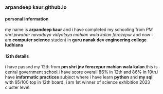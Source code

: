 ### arpandeep kaur.github.io
#### personal information
my name is **arpandeep kaur** and i have completed my schooling from *PM shri jawahar navodaya vidyalaya mahian wala kalan ferozepur* and now i am **computer science** student in **guru nanak dev engineering college ludhiana**
#### 12th details 
i have passed my 12th from **pm shri jnv ferozepur mahian wala kalan**.this is cenral government school.i have score overall 86% in 12th and 86% in 10th.i have **imformatic practices** subject where i have learn **python** and **my sql** with 95/100 top in 12th board. i am 1st winner of science exhibition 2023 cluster level.
